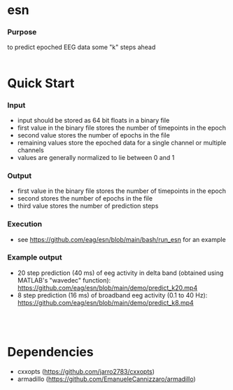 # **esn**

### Purpose <br>

to predict epoched EEG data some "k" steps ahead
<br>
<br>


# **Quick Start**

### Input
- input should be stored as 64 bit floats in a binary file
- first value in the binary file stores the number of timepoints in the epoch
- second value stores the number of epochs in the file
- remaining values store the epoched data for a single channel or multiple channels
- values are generally normalized to lie between 0 and 1

### Output
- first value in the binary file stores the number of timepoints in the epoch
- second stores the number of epochs in the file
- third value stores the number of prediction steps

### Execution
- see https://github.com/eag/esn/blob/main/bash/run_esn for an example

### Example output
- 20 step prediction (40 ms) of eeg activity in delta band (obtained using MATLAB's "wavedec" function): https://github.com/eag/esn/blob/main/demo/predict_k20.mp4
- 8 step prediction (16 ms) of broadband eeg activity (0.1 to 40 Hz): https://github.com/eag/esn/blob/main/demo/predict_k8.mp4
<br>
<br>

# **Dependencies**
- cxxopts (https://github.com/jarro2783/cxxopts)
- armadillo (https://github.com/EmanueleCannizzaro/armadillo)




